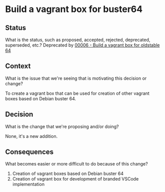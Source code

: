 # Build a vagrant box for buster64

## Status

What is the status, such as proposed, accepted, rejected, deprecated, superseded, etc.?
Deprecated by [00006 - Build a vagrant box for oldstable 64](./00006-vagrant-box-for-debian-oldstable-64)

## Context

What is the issue that we're seeing that is motivating this decision or change?

To create a vagrant box that can be used for creation of other vagrant boxes based on Debian buster 64.

## Decision

What is the change that we're proposing and/or doing?

None, it's a new addition.

## Consequences

What becomes easier or more difficult to do because of this change?

1. Creation of vagrant boxes based on Debian buster 64
1. Creation of vagrant box for development of branded VSCode implementation
